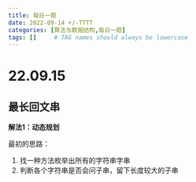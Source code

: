 ```yaml
---
title: 每日一题
date: 2022-09-14 +/-TTTT
categories: [算法与数据结构,每日一题]
tags: []     # TAG names should always be lowercase
---
```


# 22.09.15
## 最长回文串
**解法1：动态规划**

最初的思路：

1. 找一种方法枚举出所有的字符串字串
2. 判断各个字符串是否会问子串，留下长度较大的子串